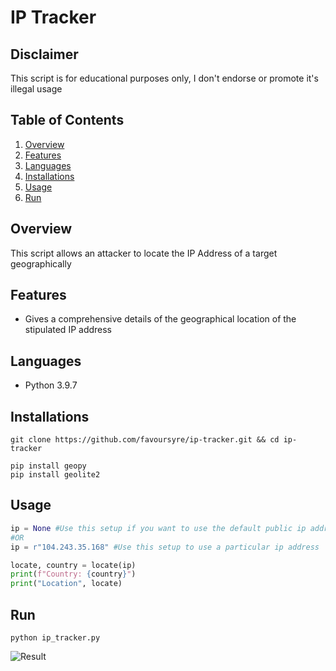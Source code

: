 # IP Tracker
## Disclaimer
This script is for educational purposes only, I don't endorse or promote it's illegal usage

## Table of Contents

1. [Overview](#overview)
2. [Features](#features)
3. [Languages](#languages)
4. [Installations](#installations)
5. [Usage](#usage)
6. [Run](#run)

## Overview

This script allows an attacker to locate the IP Address of a target geographically

## Features

- Gives a comprehensive details of the geographical location of the stipulated IP address

## Languages

- Python 3.9.7

## Installations

```shell
git clone https://github.com/favoursyre/ip-tracker.git && cd ip-tracker
```

```shell
pip install geopy
pip install geolite2
```

## Usage

```python
ip = None #Use this setup if you want to use the default public ip address of the target system
#OR
ip = r"104.243.35.168" #Use this setup to use a particular ip address

locate, country = locate(ip)
print(f"Country: {country}")
print("Location", locate)
```

## Run

```shell
python ip_tracker.py
```

![Result](https://drive.google.com/uc?export=download&id=1zZEkqhbaUTo8BslseKlxkRF0Me09aK6F)
